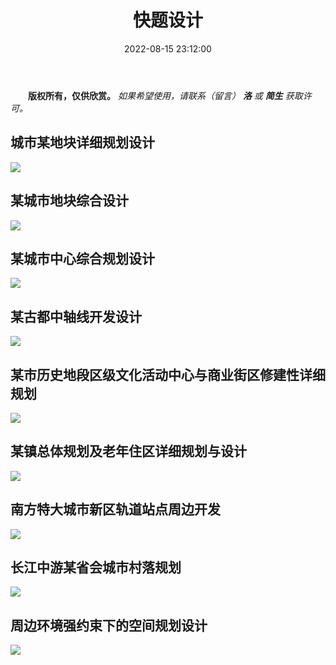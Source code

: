 ﻿---
title: 快题设计
date: 2022-08-15 23:12:00
sidebar: false
tags:
 - 绘画设计展
categories:
 - 地理人文
---

**&emsp;&emsp;版权所有，仅供欣赏。** *如果希望使用，请联系（留言） **洛** 或 **简生** 获取许可。*

## 城市某地块详细规划设计

![](/literature/Sketch/城市某地块详细规划设计.jpg)

## 某城市地块综合设计

![](/literature/Sketch/某城市地块综合设计.jpg)

## 某城市中心综合规划设计

![](/literature/Sketch/某城市中心综合规划设计.jpg)

## 某古都中轴线开发设计

![](/literature/Sketch/某古都中轴线开发设计.jpg)

## 某市历史地段区级文化活动中心与商业街区修建性详细规划

![](/literature/Sketch/某市历史地段区级文化活动中心与商业街区修建性详细规划.jpg)

## 某镇总体规划及老年住区详细规划与设计

![](/literature/Sketch/某镇总体规划及老年住区详细规划与设计.jpg)

## 南方特大城市新区轨道站点周边开发

![](/literature/Sketch/南方特大城市新区轨道站点周边开发.jpg)

## 长江中游某省会城市村落规划

![](/literature/Sketch/长江中游某省会城市村落规划.jpg)

## 周边环境强约束下的空间规划设计

![](/literature/Sketch/周边环境强约束下的空间规划设计.jpg)
